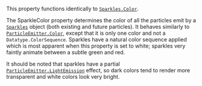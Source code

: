 This property functions identically to [`Sparkles.Color`](https://create.roblox.com/docs/reference/engine/classes/Sparkles#Color).

The SparkleColor property determines the color of all the particles emit
by a [`Sparkles`](https://create.roblox.com/docs/reference/engine/classes/Sparkles) object (both existing and future particles). It
behaves similarly to [`ParticleEmitter.Color`](https://create.roblox.com/docs/reference/engine/classes/ParticleEmitter#Color), except that it is only
one color and not a `Datatype.ColorSequence`. Sparkles have a natural
color sequence applied which is most apparent when this property is set to
white; sparkles very faintly animate between a subtle green and red.

It should be noted that sparkles have a partial
[`ParticleEmitter.LightEmission`](https://create.roblox.com/docs/reference/engine/classes/ParticleEmitter#LightEmission) effect, so dark colors tend to
render more transparent and white colors look very bright.